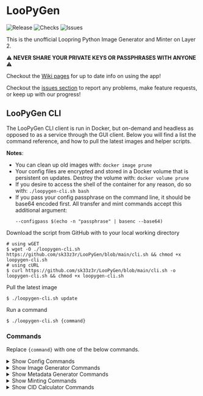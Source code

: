 # LooPyGen

![Release](https://badgen.net/github/release/sk33z3r/LooPyGen)
![Checks](https://badgen.net/github/checks/sk33z3r/LooPyGen)
![Issues](https://badgen.net/github/open-issues/sk33z3r/LooPyGen)

This is the unofficial Loopring Python Image Generator and Minter on Layer 2.

⚠️ **NEVER SHARE YOUR PRIVATE KEYS OR PASSPHRASES WITH ANYONE** ⚠️

Checkout the [Wiki pages](https://loopygen.ezl2.app) for up to date info on using the app!

Checkout the [issues section](https://github.com/sk33z3r/LooPyGen/issues) to report any problems, make feature requests, or keep up with our progress!

## LooPyGen CLI

The LooPyGen CLI client is run in Docker, but on-demand and headless as opposed to as a service through the GUI client. Below you will find a list the command reference, and how to pull the latest images and helper scripts.

**Notes**:

* You can clean up old images with: `docker image prune`
* Your config files are encrypted and stored in a Docker volume that is persistent on updates. Destroy the volume with: `docker volume prune`
* If you desire to access the shell of the container for any reason, do so with: `./loopygen-cli.sh bash`
* If you pass your config passphrase on the command line, it should be base64 encoded first. All transfer and mint commands accept this additional argument:
  ```shell
  --configpass $(echo -n "passphrase" | basenc --base64)
  ```

Download the script from GitHub with to your local working directory

```shell
# using wGET
$ wget -O ./loopygen-cli.sh https://github.com/sk33z3r/LooPyGen/blob/main/cli.sh && chmod +x loopygen-cli.sh
# using cURL
$ curl https://github.com/sk33z3r/LooPyGen/blob/main/cli.sh -o loopygen-cli.sh && chmod +x loopygen-cli.sh
```

Pull the latest image

```shell
$ ./loopygen-cli.sh update
```

Run a command

```shell
$ ./loopygen-cli.sh {command}
```

### Commands

Replace `{command}` with one of the below commands.

<details>
<summary>Show Config Commands</summary>

Encrypt your mint configuration

```shell
encrypt --mint
```

Encrypt your transfer configuration

```shell
encrypt --transfer
```

</details>

<details>
<summary>Show Image Generator Commands</summary>

Basic run:

```shell
generate --count XXX
```

Delete previously generated images before generating a new set:

```shell
generate --empty --count XXX
```

Start generating from a specific ID number:

```shell
generate --count XXX --id YY
```

If you have a beefy computer, you can try to generate images simultaneously to speed up the process:

```shell
generate --count XXX --threaded
```

</details>

<details>
<summary>Show Metadata Generator Commands</summary>

Basic run, after generating images:

```shell
metadata
```

Delete previously generated metadata before generating a new set:

```shell
metadata --empty
```

</details>

<details>
<summary>Show Minting Commands</summary>

Batch mint a collection:

```shell
mint --name <my_nft_collection> --amount 1
```

Mint a specific set of IDs:

```shell
mint --name <my_nft_collection> --start <startID> --end <endID> --amount 1
```

Mint a single CID:

```shell
mint --cid Qmau1Sx2hLTkLmXsu2dD28yMZtL3Pzs2uKqP2MeHZPm93V --amount 100
```

Test run a mint (shows only what the script _would_ do, but doesn't actually do it):

```shell
mint --name <my_nft_collection> --testmint --amount 100
```

</details>

<details>
<summary>Show CID Calculator Commands</summary>

To scan CID files, input a path relative to your working directory.

The file must be at your current level or lower, and not outside of the directory. For instance, `../other-dir/somefile` would not work.

CIDv0:

```shell
cid ./relative/path/to/file
```

CIDv1:

```shell
cid --cid-version=1 ./relative/path/to/file
```
</details>
